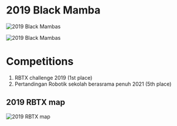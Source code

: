 # 2019 Black Mamba
![2019 Black Mambas](https://lh3.googleusercontent.com/1AD2mp3FtUSGWPU4wkbQRjlQl8ZjQ-fUaSEIR6fEc-d9VRtj-opLpVKopKjppOJ9XjjrdyB1zfgHmJDCFDwgrJXXQDOJSopzAlO3ldHYq60nvrv_7Wm82cvral54dDTo7s3qev6miLT2npgk6FL0xC1RFZGcVyyyiRDUEq3XrE_RYpqiqvanVY5wBK8MNSOWaNo8eJlV3KSW6wcFYV1IjXmcuViCuHRK5t-8oZB5C3LUiZSrgaUvuIWpvXWMkVj38mgu2GfIyCcqBQl6JfrAPmu3GjURDHrC7ln_D8JttBtQcG7rETFrenm5qhy3Z8h-TXPVIzGQEmLCnQ6UaLqt3BUmS7pmnu1P8wq15K8Md28IRFb-JgXtPKLiEShYogH9kBQSpK_r7chuwXdWMA_J21i8celtLhN4BXk8UYOvH-c8suymksc-DSm1_mTmBG8LeHGEH90r5QthcrIQehHMyj8nJnFHu5OB_0EKNk5J-soz_4fhkICKIMxFX5YbbekMV8UNE7GjgmxRq3wveKYDFYdQK60qtZq2sVzz2wVtigixuT-B8z6puFKuP-nRqX6FWlCwsSLJJQReowEcRtVvNn3fr6ajxCXlVNPmT_qqwaJ4XS6dtbiU9dLNeLKamztAMfs-osYQn34LrforsqQAsyLB1rqicrsfC_JqcKGgJw2_R_c5AAYnmsUAZLL8U0gThRp_E7H4oRXDRtlZrvf332bA=w432-h937-no?authuser=7)

![2019 Black Mambas](https://lh3.googleusercontent.com/K26bKvaXN15NIRbW_mApAJ9MsU2UWCf0bTOFsWtlgoyjAxhwlq4_epcoSXgMgvbVkvOoabObRNq1XIV2C2zBnzBLeoTfnFeeXmKBmSpTu0GsgQarbi62KsVEWWuSFTqWykBm-bcMjy1uZKxPkasP-ocKChfCjJAaubBNhcECxac6ju1bSzeMOkpJprFs7C5z6AbVcqSQGN2Edw0RUEjbvl8v-gZnYK83RQxWODBBXAX_iTGmBW3YgJf2LDPly0MjrKgen0aEN8k3mzQ8jiNmDoUJK6Ssv4pTLcZn9hIXF1Jp3mk91w95weY4pTe2uwEB9_aoJj5-7TxSbcU3ZkEMrwFwRmQuc7af0JjNeo0rE38QiABQnvZN6b0clG1J0iev7_0px6W4s3Q2AaOVpLPL36JDqhzfIv4-LZtcjCgdF4w9fapxOR4N-ni2BRQ3CRar-1-91jXAhbBzEBlKosQYEz1SfURxlwkYJvsTdfQc62idELQIzIkEnpTminuXedlf3AFmluA9PtXlb-FLOIcMzXzx2FQcHpRq7JGyRqpA9fiFepeFID28P5IT3B5pcUhQ13VDQ7zNxYuKBZwEJT2d9uOmNYYwD3xHNB7CQ01NxF1v_PAdcAFJiV-4FrFeglu4bPnL2JZIYd5xpozpe17GEFsyp-5zI-47kroVXkY2WjCmCx0GHXUj5Lr1CzurKAR6TRkXKGUbwoz1v4wrqeB3Tb0FRQ=w703-h937-no?authuser=0)


# Competitions
1. RBTX challenge 2019 (1st place)
2. Pertandingan Robotik sekolah berasrama penuh 2021 (5th place)


## 2019 RBTX map
![2019 RBTX map](https://lh3.googleusercontent.com/HCtJsPOzxywx1rIYH4aYr0tdZjrRqGRA2Zw2w9_UU-3htnCTSxYUgfrvvb5GMK26tTH-_J7lpSF9WBwKYQZ_9vkeC8aD7pK9TgUxNEJ4FOC7s40xLJxAV-5ihsii2yw8a6umCdAmzcxk4id6ejj9gF4r9G0fURxv4w9LP1Uhn1_IR8h4ARp8u5Nmf98qvV_t00UR_-Rb3NLABFcUdr01lOQ8Cps5gv97UK4-OO8UtHXNm5aOnNfxn5OddPDERCMDzVcx05e6gaNQmre-HT3i63dKFfKiMzoiIGxMz30kMkZP1FCEskSLPMFTd8owWaLiRWS8zI-PH6CmdXZapYCZD1-JnOk_6K7Bk1QrXgIYYQ7UeNvqWTZdGC7QMDqboqoKEq79PepiCNRRbmDZhZkq0tJtihAyZNmGSHkLTjqbFPVDshNU8SNtJYcZX4hRHthneMjl0xabvisAZJmj9yL8LU4NVwckANaDZSCdvv-e6gMT8S0Y69my7aaV0QMPE9vMlXR0cTwwVoJ_uIjHiW7IsNR1_Sf7wGI2d8vSYhidnfQ63ccU4Vh-JzGjVCBHxI9cLDw4aM9aDxxkDj2M8mjT2hMzgaf98iQ_geiwTNlfcRhaS1-FR4jTXnU0J7in8klPScA2NC5KfEQMie-f0B-ZEJR3GiX1dJPyoIYa5IRqtMYwmxUf1LwJGviJI-OXEHOpMpKTZbxvckMXjdljJu_l0A4FUQ=w396-h263-no?authuser=0)

